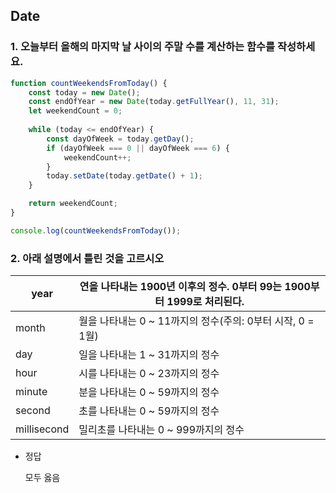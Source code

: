 ## Date

### 1. 오늘부터 올해의 마지막 날 사이의 주말 수를 계산하는 함수를 작성하세요.

```jsx
function countWeekendsFromToday() {
    const today = new Date();
    const endOfYear = new Date(today.getFullYear(), 11, 31);
    let weekendCount = 0;
    
    while (today <= endOfYear) {
        const dayOfWeek = today.getDay();
        if (dayOfWeek === 0 || dayOfWeek === 6) {
            weekendCount++;
        }
        today.setDate(today.getDate() + 1);
    }

    return weekendCount;
}

console.log(countWeekendsFromToday());

```

### 2. 아래 설명에서 틀린 것을 고르시오

| year | 연을 나타내는 1900년 이후의 정수. 0부터 99는 1900부터 1999로 처리된다. |
| --- | --- |
| month | 월을 나타내는 0 ~ 11까지의 정수(주의: 0부터 시작, 0 = 1월) |
| day | 일을 나타내는 1 ~ 31까지의 정수 |
| hour | 시를 나타내는 0 ~ 23까지의 정수 |
| minute | 분을 나타내는 0 ~ 59까지의 정수 |
| second | 초를 나타내는 0 ~ 59까지의 정수 |
| millisecond | 밀리초를 나타내는 0 ~ 999까지의 정수 |
- 정답
    
    모두 옳음